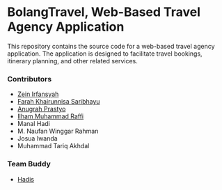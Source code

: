 # BolangTravel, Web-Based Travel Agency Application
This repository contains the source code for a web-based travel agency application.
The application is designed to facilitate travel bookings, itinerary planning, and other related services.

### Contributors
- [Zein Irfansyah](https://www.github.com/zeinirfansyah)
- [Farah Khairunnisa Saribhayu](https://github.com/Farahksyu)
- [Anugrah Prastyo](https://github.com/anugrahp13)
- [Ilham Muhammad Raffi](https://github.com/ilhamraffi)
- Manal Hadi
- M. Naufan Winggar Rahman 
- Josua Iwanda
- Muhammad Tariq Akhdal

### Team Buddy
- [Hadis](https://github.com/itshadis)

